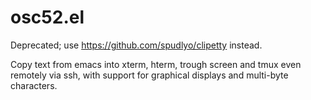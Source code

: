 # osc52.el

Deprecated; use https://github.com/spudlyo/clipetty instead.

Copy text from emacs into xterm, hterm, trough screen and tmux even remotely via
ssh, with support for graphical displays and multi-byte characters.
